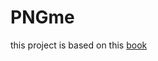 # PNGme

this project is based on this [book](https://picklenerd.github.io/pngme_book/introduction.html)
